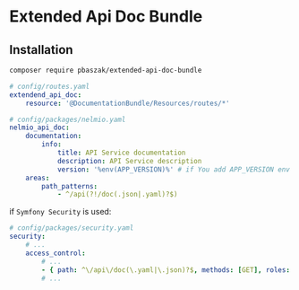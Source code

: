 # Extended Api Doc Bundle #

## Installation
 
```sh
composer require pbaszak/extended-api-doc-bundle
```

```yaml
# config/routes.yaml
extendend_api_doc:
    resource: '@DocumentationBundle/Resources/routes/*'
```

```yaml
# config/packages/nelmio.yaml
nelmio_api_doc:
    documentation:
        info:
            title: API Service documentation
            description: API Service description
            version: '%env(APP_VERSION)%' # if You add APP_VERSION env to Your docker image in CD process
    areas:
        path_patterns:
            - ^/api(?!/doc(.json|.yaml)?$)
```

if `Symfony Security` is used:
```yaml
# config/packages/security.yaml
security:
    # ...
    access_control:
        # ...
        - { path: ^\/api\/doc(\.yaml|\.json)?$, methods: [GET], roles: PUBLIC_ACCESS }
        # ...
```
